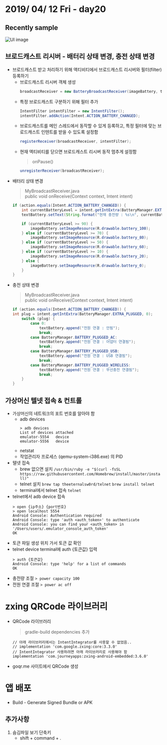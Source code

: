 # 2019/ 04/ 12 Fri - day20
## Recently sample
![UI image](https://github.com/pby2017/study-android/blob/master/itbank/README_image/day20.gif)
## 브로드캐스트 리시버 - 배터리 상태 변경, 충전 상태 변경
* 브로드캐스트 받고 처리하기 위해 액티비티에서 브로드캐스트 리시버와 필터(filter) 등록하기
  * 브로드캐스트 리시버 객체 생성
    ```java
    broadcastReceiver = new BatteryBroadcastReceiver(imageBattery, textBattery);
    ```
  * 특정 브로드캐스트 구분하기 위해 필터 추가
    ```java
    IntentFilter intentFilter = new IntentFilter();
    intentFilter.addAction(Intent.ACTION_BATTERY_CHANGED);
    ```
  * 브로드캐스트를 메인 스레드에서 동작할 수 있게 등록하고, 특정 필터에 맞는 브로드캐스트 인텐트를 받을 수 있도록 설정함
    ```java
    registerReceiver(broadcastReceiver, intentFilter);
    ```
  * 현재 액티비티를 닫으면 브로드캐스트 리시버 동작 멈추게 설정함
    > onPause()
      ```java
      unregisterReceiver(broadcastReceiver);
      ```
* 배터리 상태 변경
  > MyBroadcastReceiver.java  
  > public void onReceive(Context context, Intent intent)
    ```java
    if (action.equals(Intent.ACTION_BATTERY_CHANGED)) {
        int currentBatteryLevel = intent.getIntExtra(BatteryManager.EXTRA_LEVEL, 0);
        textBattery.setText(String.format("현재 충전량 : %s\n", currentBatteryLevel));

        if (currentBatteryLevel >= 90) {
            imageBattery.setImageResource(R.drawable.battery_100);
        } else if (currentBatteryLevel >= 70) {
            imageBattery.setImageResource(R.drawable.battery_80);
        } else if (currentBatteryLevel >= 50) {
            imageBattery.setImageResource(R.drawable.battery_60);
        } else if (currentBatteryLevel >= 10) {
            imageBattery.setImageResource(R.drawable.battery_20);
        } else {
            imageBattery.setImageResource(R.drawable.battery_0);
        }
    }
    ```
* 충전 상태 변경
  > MyBroadcastReceiver.java  
  > public void onReceive(Context context, Intent intent)
    ```java
    if (action.equals(Intent.ACTION_BATTERY_CHANGED)) {
    int plug = intent.getIntExtra(BatteryManager.EXTRA_PLUGGED, 0);
        switch (plug) {
            case 0:
                textBattery.append("전원 연결 : 안됨");
                break;
            case BatteryManager.BATTERY_PLUGGED_AC:
                textBattery.append("전원 연결 : 어댑터 연결됨");
                break;
            case BatteryManager.BATTERY_PLUGGED_USB:
                textBattery.append("전원 연결 : USB 연결됨");
                break;
            case BatteryManager.BATTERY_PLUGGED_WIRELESS:
                textBattery.append("전원 연결 : 무선충전 연결됨");
                break;
        }
    }
    ```
## 가상머신 텔넷 접속 & 컨트롤
* 가상머신의 네트워크의 포트 번호를 알아야 함
  * adb devices
    ```
    > adb devices
    List of devices attached
    emulator-5554	device
    emulator-5556	device
    ```
  * netstat
  * 작업관리자 프로세스 (qemu-system-i386.exe) 의 PID
* 텔넷 접속
  * brew 없으면 설치
    ```/usr/bin/ruby -e "$(curl -fsSL https://raw.githubusercontent.com/Homebrew/install/master/install)"```
  * telnet 설치
    ```brew tap theeternalsw0rd/telnet```
    ```brew install telnet```
  * terminal에서 telnet 접속
    ```telnet```
* telnet에서 adb device 접속
    ```
    > open {ip주소} {port번호}
    > open localhost 5554
    Android Console: Authentication required
    Android Console: type 'auth <auth_token>' to authenticate
    Android Console: you can find your <auth_token> in 
    '/Users/users/.emulator_console_auth_token'
    OK
    ```
* 토큰 파일 생성 위치 가서 토큰 값 확인
* telnet device terminal에 auth {토큰값} 입력
    ```
    > auth {토큰값}
    Android Console: type 'help' for a list of commands
    OK
    ```
* 충전량 조절
    ```> power capacity 100```
* 전원 연결 조절
    ```> power ac off```
# zxing QRCode 라이브러리
* QRCode 라이브러리
  > gradle-build dependencies 추가
  ```
  // 아래 라이브러리에서는 IntentIntegrator를 사용할 수 없었음..
  // implementation 'com.google.zxing:core:3.3.0'
  // IntentIntegrator 사용하려면 아래 라이브러리로 사용해야 함
  implementation 'com.journeyapps:zxing-android-embedded:3.6.0'
  ```
* goqr.me 사이트에서 QRCode 생성
# 앱 배포
* Build - Generate Signed Bundle or APK
## 추가사항
1. 숨김파일 보기 단축키
    * shift + command + .